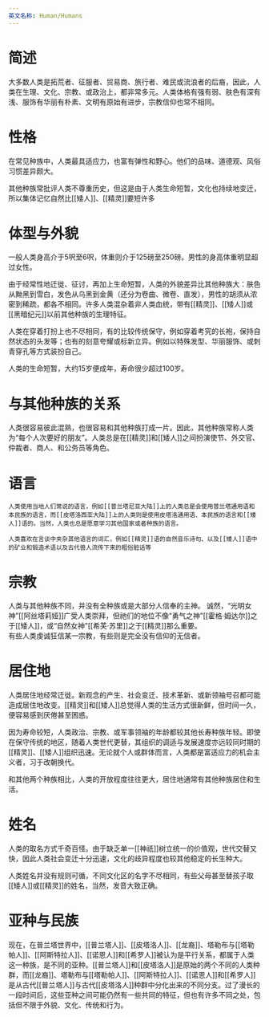 ```yaml
---
英文名称: Human/Humans
---
```

# 简述  
大多数人类是拓荒者、征服者、贸易商、旅行者、难民或流浪者的后裔，因此，人类在生理、文化、宗教、或政治上，都非常多元。人类体格有强有弱、肤色有深有浅、服饰有华丽有朴素、文明有原始有进步，宗教信仰也常不相同。

# 性格 
在常见种族中，人类最具适应力，也富有弹性和野心。他们的品味、道德观、风俗习惯差异颇大。  

其他种族常批评人类不尊重历史，但这是由于人类生命短暂，文化也持续地变迁，所以集体记忆自然比[[矮人]]、[[精灵]]要短许多

# 体型与外貌  
一般人类身高介于5呎至6呎，体重则介于125磅至250磅。男性的身高体重明显超过女性。  

​由于经常性地迁徙、征讨，再加上生命短暂，人类的外貌差异比其他种族大：肤色从黝黑到雪白，发色从乌黑到金黄（还分为卷曲、微卷、直发），男性的胡须从浓密到稀疏，都各不相同。许多人类混杂着非人类血统，带有[[精灵]]、[[矮人]]或[[黑暗纪元]]以前其他种族的生理特征。  

人类在穿着打扮上也不尽相同，有的比较传统保守，例如穿着考究的长袍，保持自然状态的头发等；也有的刻意夸耀或标新立异。例如以特殊发型、华丽服饰、或刺青穿孔等方式装扮自己。  

​人类的生命短暂，大约15岁便成年，寿命很少超过100岁。

# 与其他种族的关系  
人类很容易彼此混熟，也很容易和其他种族打成一片。因此，其他种族常称人类为“每个人次要好的朋友”。人类总是在[[精灵]]和[[矮人]]之间扮演使节、外交官、仲裁者、商人、和公务员等角色。

# 语言  
    人类使用当地人们常说的语言，例如[[普兰塔尼亚大陆]]上的人类总是会使用普兰塔通用语和本民族的语言，而[[皮塔洛西亚大陆]]上的人类则是使用皮塔洛通用语、本民族的语言和[[矮人]]语的。当然，人类也总是愿意学习其他国家或者种族的语言。  
    
    人类喜欢在言谈中夹杂其他语言的词汇，例如[[精灵]]语的自然音乐诗句、以及[[矮人]]语中的矿业和锻造术语以及古代兽人流传下来的粗俗脏话等
    
# 宗教  
人类与其他种族不同，并没有全种族或是大部分人信奉的主神。 诚然，“光明女神”[[阿丝塔莉娅]]广受人类崇拜，但祂们的地位不像“勇气之神”[[霍格·姆达尔]]之于[[矮人]]，或“自然女神”[[希芙·苏里]]之于[[精灵]]那么重要。  
有些人类虔诚狂信某一宗教，有些则是完全没有信仰的无信者。

# 居住地  
人类居住地经常迁徙。新观念的产生、社会变迁、技术革新、或新领袖号召都可能造成居住地改变。[[精灵]]和[[矮人]]总觉得人类的生活方式很新鲜，但时间一久，便容易感到厌倦甚至困惑。  

因为寿命较短，人类政治、宗教、或军事领袖的年龄都较其他长寿种族年轻。即使在保守传统的地区，随着人类世代更替，其组织的调适与发展速度亦远较同时期的[[精灵]]、[[矮人]]组织迅速。无论就个人或群体而言，人类都是富适应力的机会主义者，习于改朝换代。  

和其他两个种族相比，人类的开放程度往往更大，居住地通常有其他种族居住和生活。

# 姓名  
人类的取名方式千奇百怪。由于缺乏单一[[神祇]]树立统一的价值观，世代交替又快，因此人类社会变迁十分迅速，文化的歧异程度也较其他稳定的长生种大。  

人类姓名并没有规则可循，不同文化区的名字不尽相同，有些父母甚至替孩子取[[矮人]]或[[精灵]]的姓名，当然，发音大致正确。

# 亚种与民族
现在，在普兰塔世界中，[[普兰塔人]]、[[皮塔洛人]]、[[龙裔]]、塔勒布与[[塔勒帕人]]、[[阿斯特拉人]]、[[诺恩人]]和[[希罗人]]被认为是平行关系，都属于人类这一种族，是不同的亚种。[[普兰塔人]]和[[皮塔洛人]]是原始的两个不同的人类种群，而[[龙裔]]、塔勒布与[[塔勒帕人]]、[[阿斯特拉人]]、[[诺恩人]]和[[希罗人]]是从古代[[普兰塔人]]与古代[[皮塔洛人]]种群中分化出来的不同分支。过了漫长的一段时间后，这些亚种之间可能仍然有一些共同的特征，但也有许多不同之处，包括但不限于外貌、文化、传统和行为。
